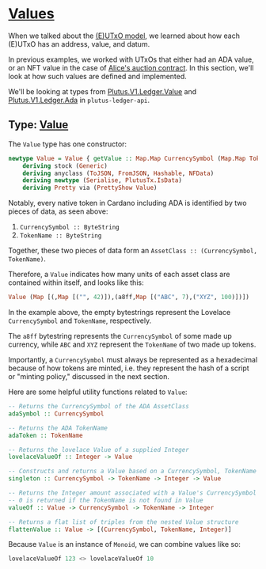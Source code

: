 # [Values](https://youtu.be/SsaVjSsPPcg?t=124)

When we talked about the [(E)UTxO model](../lecture01/1_The-(E)UTxO-Model.md), we learned about how each (E)UTxO has an address, value, and datum.

In previous examples, we worked with UTxOs that either had an ADA value, or an NFT value in the case of [Alice's auction contract](../lecture01/2_An-Auction-Contract-in-the-(E)UTxO-Model.md). In this section, we'll look at how such values are defined and implemented.

We'll be looking at types from [Plutus.V1.Ledger.Value](https://alpha.marlowe.iohkdev.io/doc/haddock/plutus-ledger-api/html/Plutus-V1-Ledger-Value.html#g:4) and [Plutus.V1.Ledger.Ada](https://alpha.marlowe.iohkdev.io/doc/haddock/plutus-ledger-api/html/Plutus-V1-Ledger-Ada.html) in `plutus-ledger-api`.

## Type: [Value](https://youtu.be/SsaVjSsPPcg?t=146)

The `Value` type has one constructor:

```haskell
newtype Value = Value { getValue :: Map.Map CurrencySymbol (Map.Map TokenName Integer) }
    deriving stock (Generic)
    deriving anyclass (ToJSON, FromJSON, Hashable, NFData)
    deriving newtype (Serialise, PlutusTx.IsData)
    deriving Pretty via (PrettyShow Value)
```

Notably, every native token in Cardano including ADA is identified by two pieces of data, as seen above:

1. `CurrencySymbol :: ByteString`
2. `TokenName :: ByteString`

Together, these two pieces of data form an `AssetClass :: (CurrencySymbol, TokenName)`.

Therefore, a `Value` indicates how many units of each asset class are contained within itself, and looks like this:

```haskell
Value (Map [(,Map [("", 42)]),(a8ff,Map [("ABC", 7),("XYZ", 100)])])
```

In the example above, the empty bytestrings represent the Lovelace `CurrencySymbol` and `TokenName`,  respectively.

The `a8ff` bytestring represents the `CurrencySymbol` of some made up currency, while `ABC` and `XYZ` represent the `TokenName` of two made up tokens.

Importantly, a `CurrencySymbol` must always be represented as a hexadecimal because of how tokens are minted, i.e. they represent the hash of a script or "minting policy," discussed in the next section.


Here are some helpful utility functions related to `Value`:

```haskell
-- Returns the CurrencySymbol of the ADA AssetClass
adaSymbol :: CurrencySymbol

-- Returns the ADA TokenName
adaToken :: TokenName

-- Returns the lovelace Value of a supplied Integer
lovelaceValueOf :: Integer -> Value

-- Constructs and returns a Value based on a CurrencySymbol, TokenName and amount
singleton :: CurrencySymbol -> TokenName -> Integer -> Value

-- Returns the Integer amount associated with a Value's CurrencySymbol and TokenName
-- 0 is returned if the TokenName is not found in Value
valueOf :: Value -> CurrencySymbol -> TokenName -> Integer

-- Returns a flat list of triples from the nested Value structure
flattenValue :: Value -> [(CurrencySymbol, TokenName, Integer)]

```

Because `Value` is an instance of `Monoid`, we can combine values like so:

```haskell
lovelaceValueOf 123 <> lovelaceValueOf 10
```
